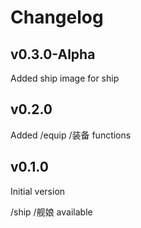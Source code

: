 # Changelog

## v0.3.0-Alpha
Added ship image for ship

## v0.2.0
Added /equip /装备 functions

## v0.1.0
Initial version

/ship /舰娘 available
